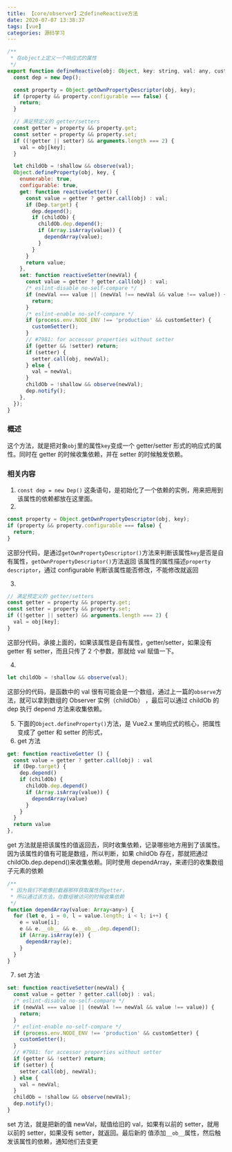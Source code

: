 ```yaml
---
title: 【core/observer】之defineReactive方法
date: 2020-07-07 13:38:37
tags: [vue]
categories: 源码学习
---
```


```js
/**
 * 在object上定义一个响应式的属性
 */
export function defineReactive(obj: Object, key: string, val: any, customSetter?: ?Function, shallow?: boolean) {
  const dep = new Dep();

  const property = Object.getOwnPropertyDescriptor(obj, key);
  if (property && property.configurable === false) {
    return;
  }

  // 满足预定义的 getter/setters
  const getter = property && property.get;
  const setter = property && property.set;
  if ((!getter || setter) && arguments.length === 2) {
    val = obj[key];
  }

  let childOb = !shallow && observe(val);
  Object.defineProperty(obj, key, {
    enumerable: true,
    configurable: true,
    get: function reactiveGetter() {
      const value = getter ? getter.call(obj) : val;
      if (Dep.target) {
        dep.depend();
        if (childOb) {
          childOb.dep.depend();
          if (Array.isArray(value)) {
            dependArray(value);
          }
        }
      }
      return value;
    },
    set: function reactiveSetter(newVal) {
      const value = getter ? getter.call(obj) : val;
      /* eslint-disable no-self-compare */
      if (newVal === value || (newVal !== newVal && value !== value)) {
        return;
      }
      /* eslint-enable no-self-compare */
      if (process.env.NODE_ENV !== 'production' && customSetter) {
        customSetter();
      }
      // #7981: for accessor properties without setter
      if (getter && !setter) return;
      if (setter) {
        setter.call(obj, newVal);
      } else {
        val = newVal;
      }
      childOb = !shallow && observe(newVal);
      dep.notify();
    },
  });
}
```

### 概述

这个方法，就是把对象`obj`里的属性`key`变成一个 getter/setter 形式的响应式的属性。同时在 getter 的时候收集依赖，并在
setter 的时候触发依赖。

### 相关内容

1. `const dep = new Dep()` 这条语句，是初始化了一个依赖的实例，用来把用到该属性的依赖都放在这里面。
2.

```js
const property = Object.getOwnPropertyDescriptor(obj, key);
if (property && property.configurable === false) {
  return;
}
```

这部分代码，是通过`getOwnPropertyDescriptor()`方法来判断该属性`key`是否是自有属性，`getOwnPropertyDescriptor()`方法返回
该属性的属性描述`property descriptor`，通过 configurable 判断该属性能否修改，不能修改就返回

3.

```js
// 满足预定义的 getter/setters
const getter = property && property.get;
const setter = property && property.set;
if ((!getter || setter) && arguments.length === 2) {
  val = obj[key];
}
```

这部分代码，承接上面的，如果该属性是自有属性，getter/setter，如果没有 getter 有 setter，而且只传了 2 个参数，那就给 val
赋值一下。

4.

```js
let childOb = !shallow && observe(val);
```

这部分的代码，是函数中的 val 很有可能会是一个数组，通过上一篇的`observe`方法，就可以拿到数组的 Observer 实例（childOb）
，最后可以通过 childOb 的 dep 执行 depend 方法来收集依赖。

5. 下面的`Object.defineProperty()`方法，是 Vue2.x 里响应式的核心，把属性变成了 getter 和 setter 的形式，
6. get 方法

```js
get: function reactiveGetter () {
  const value = getter ? getter.call(obj) : val
  if (Dep.target) {
    dep.depend()
    if (childOb) {
      childOb.dep.depend()
      if (Array.isArray(value)) {
        dependArray(value)
      }
    }
  }
  return value
},
```

get 方法就是把该属性的值返回去，同时收集依赖，记录哪些地方用到了该属性。因为该属性的值有可能是数组，所以判断，如果
childOb 存在，那就把通过 childOb.dep.depend()来收集依赖。同时使用 dependArray，来递归的收集数组子元素的依赖

```js
/**
 * 因为我们不能像拦截器那样获取属性的getter，
 * 所以通过该方法，在数组被访问的时候收集依赖
 */
function dependArray(value: Array<any>) {
  for (let e, i = 0, l = value.length; i < l; i++) {
    e = value[i];
    e && e.__ob__ && e.__ob__.dep.depend();
    if (Array.isArray(e)) {
      dependArray(e);
    }
  }
}
```

7. set 方法

```js
set: function reactiveSetter(newVal) {
  const value = getter ? getter.call(obj) : val;
  /* eslint-disable no-self-compare */
  if (newVal === value || (newVal !== newVal && value !== value)) {
    return;
  }
  /* eslint-enable no-self-compare */
  if (process.env.NODE_ENV !== 'production' && customSetter) {
    customSetter();
  }
  // #7981: for accessor properties without setter
  if (getter && !setter) return;
  if (setter) {
    setter.call(obj, newVal);
  } else {
    val = newVal;
  }
  childOb = !shallow && observe(newVal);
  dep.notify();
}
```

set 方法，就是把新的值 newVal，赋值给旧的 val，如果有以前的 setter，就用以前的 setter，如果没有 setter，就返回。最后新的
值添加`__ob__`属性，然后触发该属性的依赖，通知他们去变更
